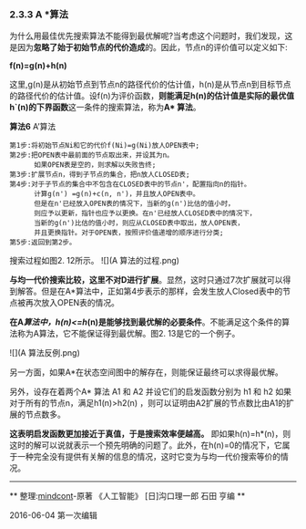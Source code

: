 ### 2.3.3 A *算法
为什么用最佳优先搜索算法不能得到最优解呢?当考虑这个问题时，我们发现，这是因为**忽略了始于初始节点的代价造成**的。因此，节点n的评价值可以定义如下:

**f(n)=g(n)+h(n)**

这里,g(n)是从初始节点到节点n的路径代价的估计值，h(n)是从节点n到目标节点的路径代价的估计值。设f(n)为评价函数，**则能满足h(n)的估计值是实际的最优值h`(n)的下界函数**这一条件的搜索算法，称为**A* 算法**。

**算法6**  A’算法   

    第1步:将初始节点Ni和它的代价f(Ni)=g(Ni)放人OPEN表中;
    第2步:把OPEN表中最前面的节点取出来，并设其为n。
          如果OPEN表是空的，则求解以失败告终;    
    第3步:扩展节点n，得到子节点的集合，把n放人CLOSED表;    
    第4步:对于子节点的集合中不包含在CLOSED表中的节点n'，配置指向n的指针。
          计算g(n') =g(n)+c(n, n')，并且放人OPEN表中。
          但是在n'已经放入OPEN表的情况下，当新的g(n')比估的值小时，
          则应予以更新，指针也应予以更换。在n'已经放人CLOSED表中的情况下，
          当新的g(n')比估的值小时，则应从CLOSED表中取出，放人OPEN表，
          并且更换指针。对于OPEN表，按照评价值递增的顺序进行分类;
    第5步:返回到第2步。
    
搜索过程如图2. 12所示。
![](A 算法的过程.png)

**与均一代价搜索比较，这里不对D进行扩展**。显然，这时只通过7次扩展就可以得到解答。但是在A*算法中，正如第4步表示的那样，会发生放人Closed表中的节点被再次放入OPEN表的情况。

**在A*算法中，h(n)<=h*(n)是能够找到最优解的必要条件**。不能满足这个条件的算法称为A算法，它不能保证得到最优解。图2. 13是它的一个例子。

![](A 算法反例.png)

另一方面，如果A*在状态空间图中的解存在，则能保证最终可以求得最优解。

另外，设存在着两个A* 算法 A1 和 A2 并设它们的启发函数分别为 h1 和 h2 如果对于所有的节点n，满足h1(n)>h2(n) ，则可以证明由A2扩展的节点数比由A1的扩展的节点数多。

**这表明启发函数更加接近于真值，于是搜索效率便越高。**
即如果h(n)=h*(n)，则这时的解可以说就表示一个预先明确的问题了。此外，在h(n)=0的情况下，它属于一种完全没有提供有关解的信息的情况，这时它变为与均一代价搜索等价的情况。

---
** 整理:[mindcont](https://github.com/mindcont)-原著 《人工智能》 [日]沟口理一郎 石田 亨编 **

2016-06-04 第一次编辑